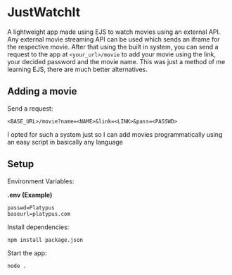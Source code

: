 # JustWatchIt
A lightweight app made using EJS to watch movies using an external API. Any external movie streaming API can be used which sends an iframe for the respective movie. After that using the built in system, you can send a request to the app at `<your_url>/movie` to add your movie using the link, your decided password and the movie name. This was just a method of me learning EJS, there are much better alternatives.

## Adding a movie
Send a request:

`<BASE_URL>/movie?name=<NAME>&link=<LINK>&pass=<PASSWD>`

I opted for such a system just so I can add movies programmatically using an easy script in basically any language

## Setup

Environment Variables:

__.env (Example)__

```
passwd=Platypus
baseurl=platypus.com
```

Install dependencies:

`npm install package.json`

Start the app:

`node .`
